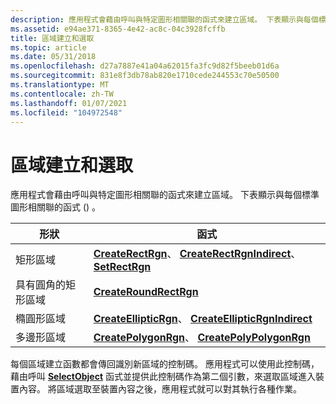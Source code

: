 ```yaml
---
description: 應用程式會藉由呼叫與特定圖形相關聯的函式來建立區域。 下表顯示與每個標準圖形相關聯的函式 () 。
ms.assetid: e94ae371-8365-4e42-ac8c-04c3928fcffb
title: 區域建立和選取
ms.topic: article
ms.date: 05/31/2018
ms.openlocfilehash: d27a7887e41a04a62015fa3fc9d82f5beeb01d6a
ms.sourcegitcommit: 831e8f3db78ab820e1710cede244553c70e50500
ms.translationtype: MT
ms.contentlocale: zh-TW
ms.lasthandoff: 01/07/2021
ms.locfileid: "104972548"
---
```

# <a name="region-creation-and-selection"></a>區域建立和選取

應用程式會藉由呼叫與特定圖形相關聯的函式來建立區域。 下表顯示與每個標準圖形相關聯的函式 () 。



| 形狀                                   | 函式                                                                                                                         |
|-----------------------------------------|----------------------------------------------------------------------------------------------------------------------------------|
| 矩形區域                      | [**CreateRectRgn**](/windows/desktop/api/Wingdi/nf-wingdi-createrectrgn)、 [**CreateRectRgnIndirect**](/windows/desktop/api/Wingdi/nf-wingdi-createrectrgnindirect)、 [**SetRectRgn**](/windows/desktop/api/Wingdi/nf-wingdi-setrectrgn) |
| 具有圓角的矩形區域 | [**CreateRoundRectRgn**](/windows/desktop/api/Wingdi/nf-wingdi-createroundrectrgn)                                                                                 |
| 橢圓形區域                       | [**CreateEllipticRgn**](/windows/desktop/api/Wingdi/nf-wingdi-createellipticrgn)、 [ **CreateEllipticRgnIndirect**](/windows/desktop/api/Wingdi/nf-wingdi-createellipticrgnindirect)                   |
| 多邊形區域                        | [**CreatePolygonRgn**](/windows/desktop/api/Wingdi/nf-wingdi-createpolygonrgn)、 [ **CreatePolyPolygonRgn**](/windows/desktop/api/Wingdi/nf-wingdi-createpolypolygonrgn)                               |



 

每個區域建立函數都會傳回識別新區域的控制碼。 應用程式可以使用此控制碼，藉由呼叫 [**SelectObject**](/windows/desktop/api/Wingdi/nf-wingdi-selectobject) 函式並提供此控制碼作為第二個引數，來選取區域進入裝置內容。 將區域選取至裝置內容之後，應用程式就可以對其執行各種作業。

 

 



